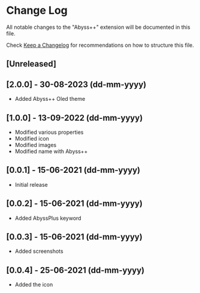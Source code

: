 # Change Log

All notable changes to the "Abyss++" extension will be documented in this file.

Check [Keep a Changelog](http://keepachangelog.com/) for recommendations on how to structure this file.

## [Unreleased]

## [2.0.0] - 30-08-2023 (dd-mm-yyyy)
- Added Abyss++ Oled theme

## [1.0.0] - 13-09-2022 (dd-mm-yyyy)

- Modified various properties
- Modified icon
- Modified images
- Modified name with Abyss++

## [0.0.1] - 15-06-2021 (dd-mm-yyyy)

- Initial release

## [0.0.2] - 15-06-2021 (dd-mm-yyyy)

- Added AbyssPlus keyword

## [0.0.3] - 15-06-2021 (dd-mm-yyyy)

- Added screenshots

## [0.0.4] - 25-06-2021 (dd-mm-yyyy)

- Added the icon
